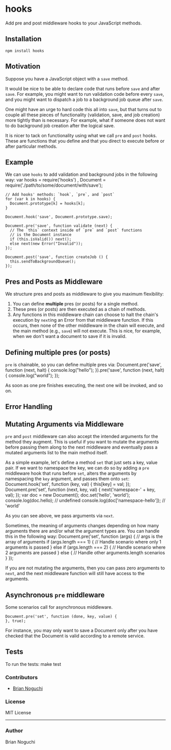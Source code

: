 hooks
============

Add pre and post middleware hooks to your JavaScript methods.

## Installation
    npm install hooks

## Motivation
Suppose you have a JavaScript object with a `save` method.

It would be nice to be able to declare code that runs before `save` and after `save`.
For example, you might want to run validation code before every `save`,
and you might want to dispatch a job to a background job queue after `save`.

One might have an urge to hard code this all into `save`, but that turns out to
couple all these pieces of functionality (validation, save, and job creation) more
tightly than is necessary. For example, what if someone does not want to do background
job creation after the logical save.

It is nicer to tack on functionality using what we call `pre` and `post` hooks. These
are functions that you define and that you direct to execute before or after particular
methods.

## Example
We can use `hooks` to add validation and background jobs in the following way:
    var hooks = require('hooks')
      , Document = require('./path/to/some/document/with/save');

    // Add hooks' methods: `hook`, `pre`, and `post`    
    for (var k in hooks) {
      Document.prototype[k] = hooks[k];
    }

    Document.hook('save', Document.prototype.save);

    Document.pre('save', function validate (next) {
      // The `this` context inside of `pre` and `post` functions
      // is the Document instance
      if (this.isValid()) next();
      else next(new Error("Invalid"));
    });

    Document.post('save', function createJob () {
      this.sendToBackgroundQueue();
    });

## Pres and Posts as Middleware
We structure pres and posts as middleware to give you maximum flexibility:

1. You can define **multiple** pres (or posts) for a single method.
2. These pres (or posts) are then executed as a chain of methods.
3. Any functions in this middleware chain can choose to halt the chain's execution by `next`ing an Error from that middleware function. If this occurs, then none of the other middleware in the chain will execute, and the main method (e.g., `save`) will not execute. This is nice, for example, when we don't want a document to save if it is invalid.

## Defining multiple pres (or posts)
`pre` is chainable, so you can define multiple pres via:
    Document.pre('save', function (next, halt) {
      console.log("hello");
    }).pre('save', function (next, halt) {
      console.log("world");
    });

As soon as one pre finishes executing, the next one will be invoked, and so on.

## Error Handling

## Mutating Arguments via Middleware
`pre` and `post` middleware can also accept the intended arguments for the method
they augment. This is useful if you want to mutate the arguments before passing
them along to the next middleware and eventually pass a mutated arguments list to
the main method itself.

As a simple example, let's define a method `set` that just sets a key, value pair.
If we want to namespace the key, we can do so by adding a `pre` middleware hook
that runs before `set`, alters the arguments by namespacing the `key` argument, and passes them onto `set`:
    Document.hook('set', function (key, val) {
      this[key] = val;
    });
    Document.pre('set', function (next, key, val) {
      next('namespace-' + key, val);
    });
    var doc = new Document();
    doc.set('hello', 'world');
    console.log(doc.hello); // undefined
    console.log(doc['namespace-hello']); // 'world'

As you can see above, we pass arguments via `next`.

Sometimes, the meaning of arguments changes depending on how many arguments there are
and/or what the argument types are. You can handle this in the following way:
    Document.pre('set', function (args) {
      // args is the array of arguments
      if (args.length === 1) {
        // Handle scenario where only 1 arguments is passed
      } else if (args.length === 2) {
        // Handle scenario where 2 arguments are passed
      } else {
        // Handle other arguments.length scenarios
      }
    });

If you are not mutating the arguments, then you can pass zero arguments
to `next`, and the next middleware function will still have access
to the arguments.

## Asynchronous `pre` middleware
Some scenarios call for asynchronous middleware.

    Document.pre('set', function (done, key, value) {
    }, true);

For instance, you may only want to save a Document only after you have checked
that the Document is valid according to a remote service.

## Tests
To run the tests:
    make test

### Contributors
- [Brian Noguchi](https://github.com/bnoguchi)

### License
MIT License

---
### Author
Brian Noguchi
